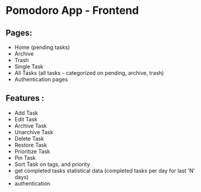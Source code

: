 # Pomodoro App - Frontend

## Pages: 
- Home (pending tasks)
- Archive
- Trash
- Single Task 
- All Tasks (all tasks - categorized on pending, archive, trash)
- Authentication pages
## Features :
 - Add Task
 - Edit Task
 - Archive Task
 - Unarchive Task
 - Delete Task
 - Restore Task
 - Prioritize Task
 - Pin Task
 - Sort Task on tags, and priority
 - get completed tasks statistical data (completed tasks per day for last 'N' days)
 - authentication